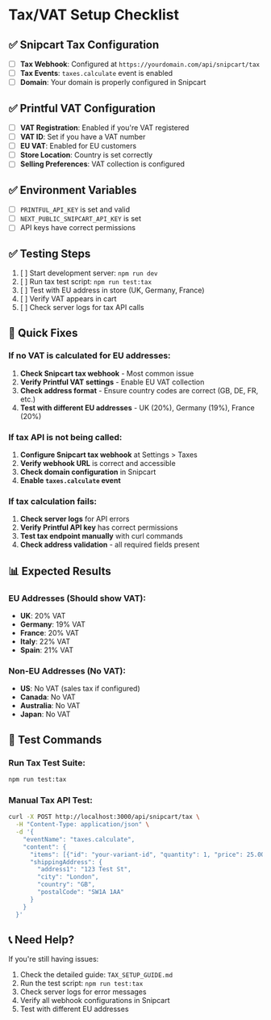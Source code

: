 # Tax/VAT Setup Checklist

## ✅ Snipcart Tax Configuration
- [ ] **Tax Webhook**: Configured at `https://yourdomain.com/api/snipcart/tax`
- [ ] **Tax Events**: `taxes.calculate` event is enabled
- [ ] **Domain**: Your domain is properly configured in Snipcart

## ✅ Printful VAT Configuration
- [ ] **VAT Registration**: Enabled if you're VAT registered
- [ ] **VAT ID**: Set if you have a VAT number
- [ ] **EU VAT**: Enabled for EU customers
- [ ] **Store Location**: Country is set correctly
- [ ] **Selling Preferences**: VAT collection is configured

## ✅ Environment Variables
- [ ] `PRINTFUL_API_KEY` is set and valid
- [ ] `NEXT_PUBLIC_SNIPCART_API_KEY` is set
- [ ] API keys have correct permissions

## ✅ Testing Steps
1. [ ] Start development server: `npm run dev`
2. [ ] Run tax test script: `npm run test:tax`
3. [ ] Test with EU address in store (UK, Germany, France)
4. [ ] Verify VAT appears in cart
5. [ ] Check server logs for tax API calls

## 🔧 Quick Fixes

### If no VAT is calculated for EU addresses:
1. **Check Snipcart tax webhook** - Most common issue
2. **Verify Printful VAT settings** - Enable EU VAT collection
3. **Check address format** - Ensure country codes are correct (GB, DE, FR, etc.)
4. **Test with different EU addresses** - UK (20%), Germany (19%), France (20%)

### If tax API is not being called:
1. **Configure Snipcart tax webhook** at Settings > Taxes
2. **Verify webhook URL** is correct and accessible
3. **Check domain configuration** in Snipcart
4. **Enable `taxes.calculate` event**

### If tax calculation fails:
1. **Check server logs** for API errors
2. **Verify Printful API key** has correct permissions
3. **Test tax endpoint manually** with curl commands
4. **Check address validation** - all required fields present

## 📊 Expected Results

### EU Addresses (Should show VAT):
- **UK**: 20% VAT
- **Germany**: 19% VAT  
- **France**: 20% VAT
- **Italy**: 22% VAT
- **Spain**: 21% VAT

### Non-EU Addresses (No VAT):
- **US**: No VAT (sales tax if configured)
- **Canada**: No VAT
- **Australia**: No VAT
- **Japan**: No VAT

## 🧪 Test Commands

### Run Tax Test Suite:
```bash
npm run test:tax
```

### Manual Tax API Test:
```bash
curl -X POST http://localhost:3000/api/snipcart/tax \
  -H "Content-Type: application/json" \
  -d '{
    "eventName": "taxes.calculate",
    "content": {
      "items": [{"id": "your-variant-id", "quantity": 1, "price": 25.00}],
      "shippingAddress": {
        "address1": "123 Test St",
        "city": "London",
        "country": "GB",
        "postalCode": "SW1A 1AA"
      }
    }
  }'
```

## 📞 Need Help?

If you're still having issues:
1. Check the detailed guide: `TAX_SETUP_GUIDE.md`
2. Run the test script: `npm run test:tax`
3. Check server logs for error messages
4. Verify all webhook configurations in Snipcart
5. Test with different EU addresses
